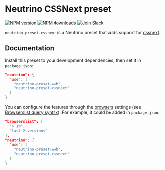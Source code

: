 # Neutrino CSSNext preset
[![NPM version][npm-image]][npm-url] [![NPM downloads][npm-downloads]][npm-url]
[![Join Slack][slack-image]][slack-url]

`neutrino-preset-cssnext` is a Neutrino preset that adds support for
[cssnext][cssnext].

## Documentation

Install this preset to your development dependencies, then set it in
`package.json`:

```json
"neutrino": {
  "use": [
    "neutrino-preset-web",
    "neutrino-preset-cssnext"
  ]
}
```

You can configure the features through the [browsers][cssnext-browserslist]
settings (see [Browserslist query syntax][browserslist-docs]). For example, it
could be added in `package.json`:

```json
"browserslist": [
  "> 1%",
  "last 2 versions"
],
"neutrino": {
  "use": [
    "neutrino-preset-web",
    "neutrino-preset-cssnext"
  ]
}
```

[cssnext]: http://cssnext.io/
[cssnext-browserslist]: http://cssnext.io/usage/#browsers
[browserslist-docs]: https://github.com/ai/browserslist#queries
[npm-image]: https://img.shields.io/npm/v/neutrino-preset-cssnext.svg
[npm-downloads]: https://img.shields.io/npm/dt/neutrino-preset-cssnext.svg
[npm-url]: https://npmjs.org/package/neutrino-preset-cssnext
[slack-image]: https://neutrino-slack.herokuapp.com/badge.svg
[slack-url]: https://neutrino-slack.herokuapp.com/
